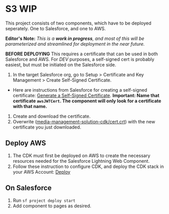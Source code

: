 # S3 WIP

This project consists of two components, which have to be deployed seperately.  One to Salesforce, and one to AWS.

**Editor's Note:**
_This is a **work in progress**, and most of this will be parameterized and streamlined for deployment in the near future._

**BEFORE DEPLOYING**
This requires a certificate that can be used in both Salesforce and AWS.  For _DEV_ purposes, a self-signed cert is probably easiest, but must be initiated on the Salesforce side.

1. In the target Salesforce org, go to Setup > Certificate and Key Management > Create Self-Signed Certificate. 
* Here are instructions from Salesforce for creating a self-signed certificate: [Generate a Self-Signed Certificate](https://help.salesforce.com/s/articleView?id=sf.security_keys_creating.htm&type=5).
**Important: Name that certificate `awsJWTCert`.  The component will only look for a certificate with that name.**
1. Create and download the certificate.
2. Overwrite ([media-management-solution-cdk/cert.crt](media-management-solution-cdk/cert.crt)) with the new certificate you just downloaded.

## Deploy AWS
1. The CDK must first be deployed on AWS to create the necessary resources needed for the Salesforce Lightning Web Component.
2. Follow these instruction to configure CDK, and deploy the CDK stack in your AWS Account: [Deploy ](deployment/media-management-solution-cdk/README.md)

## On Salesforce
1. Run `sf project deploy start`
2. Add component to pages as desired.
